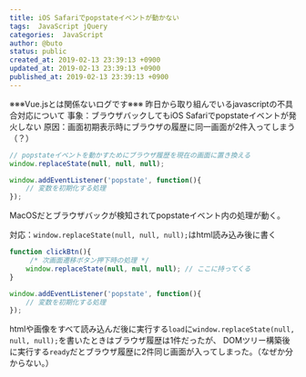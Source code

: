 ```yaml
---
title: iOS Safariでpopstateイベントが動かない
tags:  JavaScript jQuery
categories:  JavaScript
author: @buto
status: public
created_at: 2019-02-13 23:39:13 +0900
updated_at: 2019-02-13 23:39:13 +0900
published_at: 2019-02-13 23:39:13 +0900
---
```

※※※Vue.jsとは関係ないログです※※※
昨日から取り組んでいるjavascriptの不具合対応について
事象：ブラウザバックしてもiOS Safariでpopstateイベントが発火しない
原因：画面初期表示時にブラウザの履歴に同一画面が2件入ってしまう（？）
```javascript
// popstateイベントを動かすためにブラウザ履歴を現在の画面に置き換える
window.replaceState(null, null, null);

window.addEventListener('popstate', function(){
	// 変数を初期化する処理
});
```
MacOSだとブラウザバックが検知されてpopstateイベント内の処理が動く。

対応：`window.replaceState(null, null, null);`はhtml読み込み後に書く
```javascript
function clickBtn(){
	 /* 次画面遷移ボタン押下時の処理 */
	window.replaceState(null, null, null); // ここに持ってくる
}

window.addEventListener('popstate', function(){
	// 変数を初期化する処理
});
```
htmlや画像をすべて読み込んだ後に実行する`load`に`window.replaceState(null, null, null);`を書いたときはブラウザ履歴は1件だったが、
DOMツリー構築後に実行する`ready`だとブラウザ履歴に2件同じ画面が入ってしまった。（なぜか分からない。）
